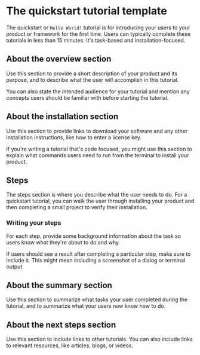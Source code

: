 # The quickstart tutorial template

The quickstart or `Hello World!` tutorial is for introducing your users to your product or framework for the first time. Users can typically complete these tutorials in less than 15 minutes. It's task-based and installation-focused.

## About the overview section

Use this section to provide a short description of your product and its purpose, and to describe what the user will accomplish in this tutorial.

You can also state the intended audience for your tutorial and mention any concepts users should be familiar with before starting the tutorial. 

## About the installation section

<!--link out to installation guide unless it's mostly links-->

Use this section to provide links to download your software and any other installation instructions, like how to enter a license key.

If you're writing a tutorial that's code focused, you might use this section to explain what commands users need to run from the terminal to install your product.

## Steps

The steps section is where you describe what the user needs to do. For a quickstart tutorial, you can walk the user through installing your product and then completing a small project to verify their installation.

<!--Narrative vs. procedure: pros and cons of each; pick one and stick with it-->

### Writing your steps

For each step, provide some background information about the task so users know what they're about to do and why. 

If users should see a result after completing a particular step, make sure to include it. This might mean including a screenshot of a dialog or terminal output.

## About the summary section

Use this section to summarize what tasks your user completed during the tutorial, and to summarize what your users now know how to do.

## About the next steps section

Use this section to include links to other tutorials. You can also include links to relevant resources, like articles, blogs, or videos.